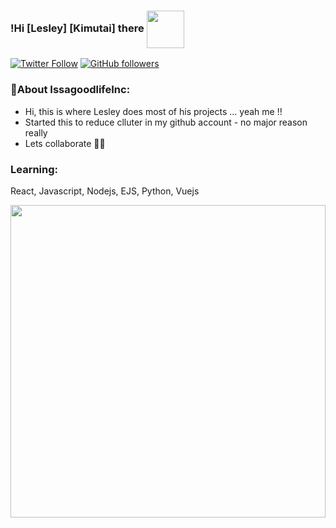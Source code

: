 ### !Hi [Lesley] [Kimutai] there <img  align="center" width="60" hight="150" src="https://media.giphy.com/media/gM5qFksULw54NMWyry/giphy.gif" >

[![Twitter Follow](https://img.shields.io/twitter/follow/KimutaiLesley?color=%231DA1F2&label=Leskim&logo=twitter&style=for-the-badge)](https://twitter.com/KimutaiLesley) [![GitHub followers](https://img.shields.io/github/followers/Leskim?color=181717&label=Leskim&logo=github&style=for-the-badge)](https://github.com/Leskim)

### 🙋‍About IssagoodlifeInc:

- Hi, this is where Lesley does most of his projects ... yeah me !! 
- Started this to reduce clluter in my github account - no major reason really 
- Lets collaborate 💪🏾

### Learning:

React, Javascript, Nodejs, EJS, Python, Vuejs


<img width="100%" height="500" src="https://media.giphy.com/media/SSM6HdOicCahnOZ5hM/giphy.gif">

